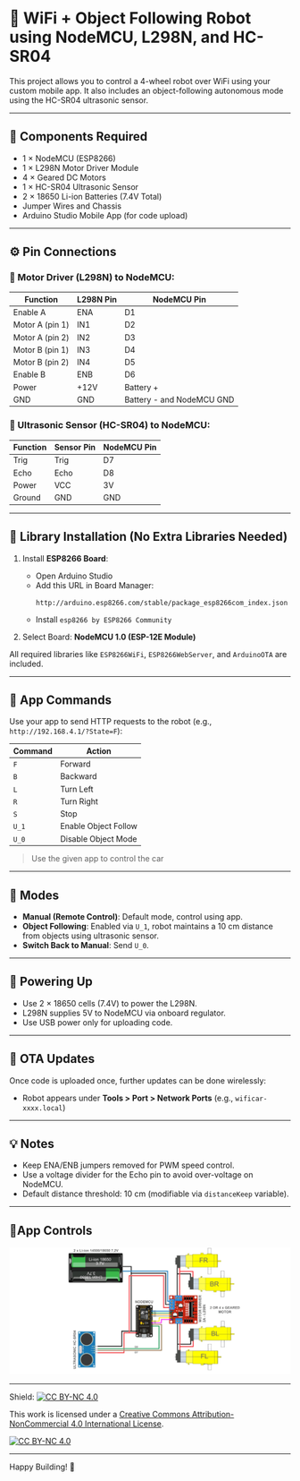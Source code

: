 # 🤖 WiFi + Object Following Robot using NodeMCU, L298N, and HC-SR04

This project allows you to control a 4-wheel robot over WiFi using your custom mobile app. It also includes an object-following autonomous mode using the HC-SR04 ultrasonic sensor.

---

## 🔧 Components Required

- 1 × NodeMCU (ESP8266)
- 1 × L298N Motor Driver Module
- 4 × Geared DC Motors
- 1 × HC-SR04 Ultrasonic Sensor
- 2 × 18650 Li-ion Batteries (7.4V Total)
- Jumper Wires and Chassis
- Arduino Studio Mobile App (for code upload)

---

## ⚙️ Pin Connections

### 🧠 Motor Driver (L298N) to NodeMCU:

| Function   | L298N Pin | NodeMCU Pin |
|------------|-----------|-------------|
| Enable A   | ENA       | D1          |
| Motor A   (pin 1) | IN1       | D2          |
| Motor A   (pin 2) | IN2       | D3          |
| Motor B   (pin 1) | IN3       | D4          |
| Motor B   (pin 2) | IN4       | D5          |
| Enable B   | ENB       | D6          |
| Power      | +12V      | Battery +   |
| GND        | GND       | Battery - and NodeMCU GND |

### 📡 Ultrasonic Sensor (HC-SR04) to NodeMCU:

| Function | Sensor Pin | NodeMCU Pin |
|----------|------------|-------------|
| Trig     | Trig       | D7          |
| Echo     | Echo       | D8          |
| Power    | VCC        | 3V          |
| Ground   | GND        | GND         |

---

## 🧪 Library Installation (No Extra Libraries Needed)

1. Install **ESP8266 Board**:
   - Open Arduino Studio
   - Add this URL in Board Manager:
     ```
     http://arduino.esp8266.com/stable/package_esp8266com_index.json
     ```
   - Install `esp8266 by ESP8266 Community`

2. Select Board: **NodeMCU 1.0 (ESP-12E Module)**

All required libraries like `ESP8266WiFi`, `ESP8266WebServer`, and `ArduinoOTA` are included.

---

## 📲 App Commands

Use your app to send HTTP requests to the robot (e.g., `http://192.168.4.1/?State=F`):

| Command | Action               |
|---------|----------------------|
| `F`     | Forward              |
| `B`     | Backward             |
| `L`     | Turn Left            |
| `R`     | Turn Right           |
| `S`     | Stop                 |
| `U_1`   | Enable Object Follow |
| `U_0`   | Disable Object Mode  |

> Use the given app to control the car
---

## 🚦 Modes

- **Manual (Remote Control)**: Default mode, control using app.
- **Object Following**: Enabled via `U_1`, robot maintains a 10 cm distance from objects using ultrasonic sensor.
- **Switch Back to Manual**: Send `U_0`.

---

## 🔌 Powering Up

- Use 2 × 18650 cells (7.4V) to power the L298N.
- L298N supplies 5V to NodeMCU via onboard regulator.
- Use USB power only for uploading code.

---

## 🔄 OTA Updates

Once code is uploaded once, further updates can be done wirelessly:
- Robot appears under **Tools > Port > Network Ports** (e.g., `wificar-xxxx.local`)

---

## 💡 Notes

- Keep ENA/ENB jumpers removed for PWM speed control.
- Use a voltage divider for the Echo pin to avoid over-voltage on NodeMCU.
- Default distance threshold: 10 cm (modifiable via `distanceKeep` variable).

---

## 📱App Controls
![something](diagram.jpg)

---
Shield: [![CC BY-NC 4.0][cc-by-nc-shield]][cc-by-nc]

This work is licensed under a
[Creative Commons Attribution-NonCommercial 4.0 International License][cc-by-nc].

[![CC BY-NC 4.0][cc-by-nc-image]][cc-by-nc]

[cc-by-nc]: https://creativecommons.org/licenses/by-nc/4.0/
[cc-by-nc-image]: https://licensebuttons.net/l/by-nc/4.0/88x31.png
[cc-by-nc-shield]: https://img.shields.io/badge/License-CC%20BY--NC%204.0-lightgrey.svg

---

Happy Building! 🚀
